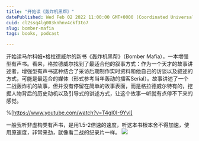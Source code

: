 ```yaml
---
title: "开始读《轰炸机黑帮》"
datePublished: Wed Feb 02 2022 11:00:00 GMT+0000 (Coordinated Universal Time)
cuid: cl2ssq4lg003knhnv4ckf3to7
slug: bomber-mafia
tags: books, podcast

---
```


开始读马尔科姆•格拉德威尔的新书《轰炸机黑帮》（Bomber Mafia），一本增强型有声书。看来，格拉德威尔找到了最适合他的叙事方式：作为一个天才的故事讲述者，增强型有声书这种结合了采访后期制作实时资料和他自己的访谈以及叙述的方式，可能是最适合的媒体（形式参考当年轰动的播客Serial）。故事讲述了一个二战轰炸机的故事，但并没有停留在简单的故事表面，而是格拉德威尔特有的，挖掘人物背后的历史动机以及引导式的讲述方式，让这个故事一听就有点停不下来的感觉。

%[https://www.youtube.com/watch?v=T4gl0I-9YvI]

一般我听非虚构类有声书，是用1.5-2倍速的速度，听这本书根本舍不得加速，使用原速度，非常来劲，就像看二战的纪录片一样。
![](https://i.imgur.com/u8sQlK5.jpg)
